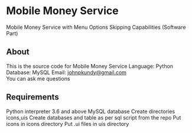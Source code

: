 # Mobile Money Service 
Mobile Money Service with Menu Options Skipping Capabilities (Software Part)

## About
This is the source code for Mobile Money Service 
Language: Python
Database: MySQL
Email: johnpkundy@gmail.com  
You can ask me questions

## Requirements
Python interpreter 3.6 and above
MySQL database
Create directories icons,uis
Create databases and table as per sql script from the repo
Put icons in icons directory
Put .ui files in uis directory
